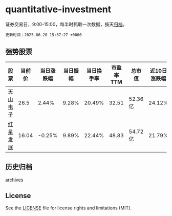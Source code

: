 # quantitative-investment

证券交易日，9:00-15:00，每半时抓取一次数据，按天[归档](archives)。

`更新时间：2025-06-20 15:37:27 +0800`

## 强势股票

|股票|当前价|当日涨跌幅|当日振幅|当日换手率|市盈率TTM|总市值|近10日涨跌幅|
|----|----|----|----|----|----|----|----|
|[天山电子](https://xueqiu.com/S/SZ301379)|26.5|2.44%|9.28%|20.49%|32.51|52.36亿|24.12%|
|[红星发展](https://xueqiu.com/S/SH600367)|16.04|-0.25%|9.89%|22.44%|48.83|54.72亿|21.79%|

## 历史归档

[archives](archives)

## License

See the [LICENSE](LICENSE) file for license rights and limitations (MIT).